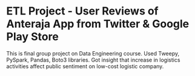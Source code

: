 # ETL Project - User Reviews of Anteraja App from Twitter & Google Play Store
This is final group project on Data Engineering course. Used Tweepy, PySpark, Pandas, Boto3 libraries. Got insight that increase in logistics activities affect public sentiment on low-cost logistic company.
